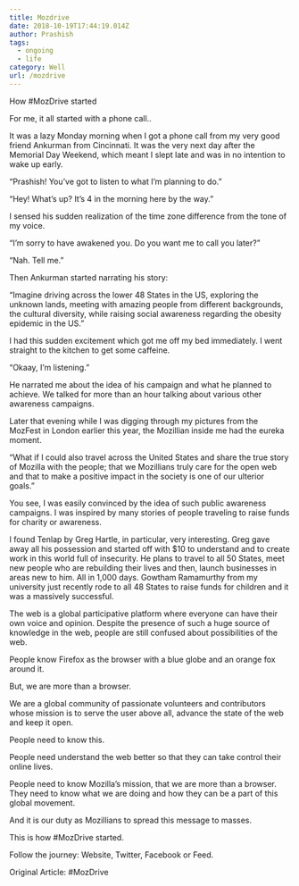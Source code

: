 ```yaml
---
title: Mozdrive
date: 2018-10-19T17:44:19.014Z
author: Prashish
tags:
  - ongoing
  - life
category: Well
url: /mozdrive
---
```

How #MozDrive started

For me, it all started with a phone call..

It was a lazy Monday morning when I got a phone call from my very good friend Ankurman from Cincinnati. It was the very next day after the Memorial Day Weekend, which meant I slept late and was in no intention to wake up early.

“Prashish! You’ve got to listen to what I’m planning to do.”

“Hey! What’s up? It’s 4 in the morning here by the way.”

I sensed his sudden realization of the time zone difference from the tone of my voice.

“I’m sorry to have awakened you. Do you want me to call you later?”

“Nah. Tell me.”

Then Ankurman started narrating his story:

“Imagine driving across the lower 48 States in the US, exploring the unknown lands, meeting with amazing people from different backgrounds, the cultural diversity, while raising social awareness regarding the obesity epidemic in the US.”

I had this sudden excitement which got me off my bed immediately. I went straight to the kitchen to get some caffeine.

“Okaay, I’m listening.”

He narrated me about the idea of his campaign and what he planned to achieve. We talked for more than an hour talking about various other awareness campaigns.

Later that evening while I was digging through my pictures from the MozFest in London earlier this year, the Mozillian inside me had the eureka moment.

“What if I could also travel across the United States and share the true story of Mozilla with the people; that we Mozillians truly care for the open web and that to make a positive impact in the society is one of our ulterior goals.”

You see, I was easily convinced by the idea of such public awareness campaigns. I was inspired by many stories of people traveling to raise funds for charity or awareness.

I found Tenlap by Greg Hartle, in particular, very interesting. Greg gave away all his possession and started off with $10 to understand and to create work in this world full of insecurity. He plans to travel to all 50 States, meet new people who are rebuilding their lives and then, launch businesses in areas new to him. All in 1,000 days. Gowtham Ramamurthy from my university just recently rode to all 48 States to raise funds for children and it was a massively successful.

The web is a global participative platform where everyone can have their own voice and opinion. Despite the presence of such a huge source of knowledge in the web, people are still confused about possibilities of the web.

People know Firefox as the browser with a blue globe and an orange fox around it.

But, we are more than a browser.

We are a global community of passionate volunteers and contributors whose mission is to serve the user above all, advance the state of the web and keep it open.

People need to know this.



People need understand the web better so that they can take control their online lives.



People need to know Mozilla’s mission, that we are more than a browser. They need to know what we are doing and how they can be a part of this global movement.



And it is our duty as Mozillians to spread this message to masses.



This is how #MozDrive started.



Follow the journey: Website, Twitter, Facebook or Feed.



Original Article: #MozDrive
